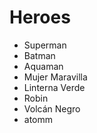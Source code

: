 # Heroes

* Superman
* Batman
* Aquaman
* Mujer Maravilla
* Linterna Verde
* Robin
* Volcán Negro
* atomm
